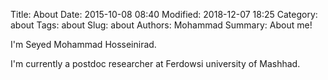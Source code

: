 Title: About
Date: 2015-10-08 08:40
Modified: 2018-12-07 18:25
Category: about
Tags: about
Slug: about
Authors: Mohammad
Summary: About me!

I'm Seyed Mohammad Hosseinirad.

I'm currently a postdoc researcher at Ferdowsi university of Mashhad.
